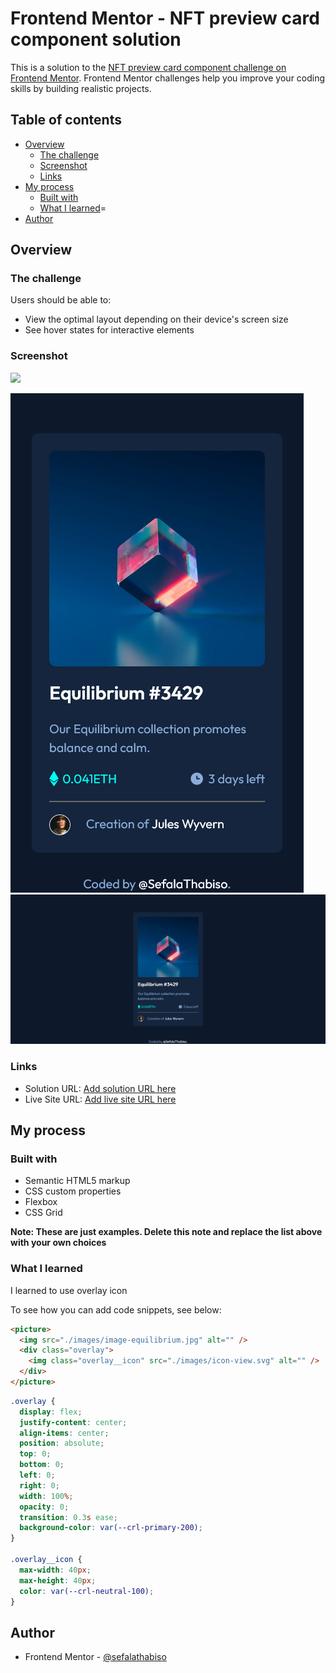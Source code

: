 # Frontend Mentor - NFT preview card component solution

This is a solution to the [NFT preview card component challenge on Frontend Mentor](https://www.frontendmentor.io/challenges/nft-preview-card-component-SbdUL_w0U). Frontend Mentor challenges help you improve your coding skills by building realistic projects.

## Table of contents

- [Overview](#overview)
  - [The challenge](#the-challenge)
  - [Screenshot](#screenshot)
  - [Links](#links)
- [My process](#my-process)
  - [Built with](#built-with)
  - [What I learned](#what-i-learned)=
- [Author](#author)

## Overview

### The challenge

Users should be able to:

- View the optimal layout depending on their device's screen size
- See hover states for interactive elements

### Screenshot

![](./screenshot.jpg)

![](./screenshot/mobile-screenshot.png)
![](./screenshot/desktop-screenshot.png)

### Links

- Solution URL: [Add solution URL here](https://your-solution-url.com)
- Live Site URL: [Add live site URL here](https://your-live-site-url.com)

## My process

### Built with

- Semantic HTML5 markup
- CSS custom properties
- Flexbox
- CSS Grid

**Note: These are just examples. Delete this note and replace the list above with your own choices**

### What I learned

I learned to use overlay icon

To see how you can add code snippets, see below:

```html
<picture>
  <img src="./images/image-equilibrium.jpg" alt="" />
  <div class="overlay">
    <img class="overlay__icon" src="./images/icon-view.svg" alt="" />
  </div>
</picture>
```

```css
.overlay {
  display: flex;
  justify-content: center;
  align-items: center;
  position: absolute;
  top: 0;
  bottom: 0;
  left: 0;
  right: 0;
  width: 100%;
  opacity: 0;
  transition: 0.3s ease;
  background-color: var(--crl-primary-200);
}

.overlay__icon {
  max-width: 40px;
  max-height: 40px;
  color: var(--crl-neutral-100);
}
```

## Author

- Frontend Mentor - [@sefalathabiso](https://www.frontendmentor.io/profile/SefalaThabiso)
